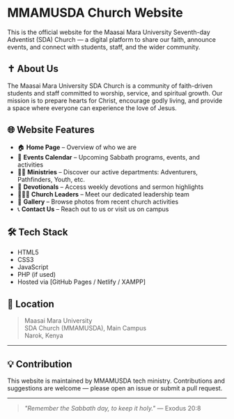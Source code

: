 # MMAMUSDA Church Website

This is the official website for the Maasai Mara University Seventh-day Adventist (SDA) Church — a digital platform to share our faith, announce events, and connect with students, staff, and the wider community.

## ✝️ About Us

The Maasai Mara University SDA Church is a community of faith-driven students and staff committed to worship, service, and spiritual growth. Our mission is to prepare hearts for Christ, encourage godly living, and provide a space where everyone can experience the love of Jesus.

## 🌐 Website Features

- 🏠 **Home Page** – Overview of who we are
- 📅 **Events Calendar** – Upcoming Sabbath programs, events, and activities
- 🧍‍♂️ **Ministries** – Discover our active departments: Adventurers, Pathfinders, Youth, etc.
- 🙏 **Devotionals** – Access weekly devotions and sermon highlights
- 🧑‍🤝‍🧑 **Church Leaders** – Meet our dedicated leadership team
- 📸 **Gallery** – Browse photos from recent church activities
- 📞 **Contact Us** – Reach out to us or visit us on campus

## 🛠️ Tech Stack

- HTML5
- CSS3
- JavaScript
- PHP (if used)
- Hosted via [GitHub Pages / Netlify / XAMPP]

## 📍 Location

> Maasai Mara University  
> SDA Church (MMAMUSDA), Main Campus  
> Narok, Kenya


---

## 💡 Contribution

This website is maintained by MMAMUSDA tech ministry. Contributions and suggestions are welcome — please open an issue or submit a pull request.

---

> _"Remember the Sabbath day, to keep it holy."_ — Exodus 20:8
